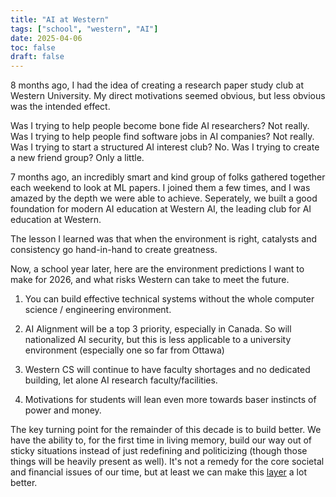 ```yaml
---
title: "AI at Western"
tags: ["school", "western", "AI"]
date: 2025-04-06
toc: false
draft: false
--- 
```


8 months ago, I had the idea of creating a research paper study club at Western University. My direct motivations seemed obvious, but less obvious was the intended effect. 

Was I trying to help people become bone fide AI researchers? Not really.
Was I trying to help people find software jobs in AI companies? Not really.
Was I trying to start a structured AI interest club? No.
Was I trying to create a new friend group? Only a little.

7 months ago, an incredibly smart and kind group of folks gathered together each weekend to look at ML papers. I joined them a few times, and I was amazed by the depth we were able to achieve. Seperately, we built a good foundation for modern AI education at Western AI, the leading club for AI education at Western.

The lesson I learned was that when the environment is right, catalysts and consistency go hand-in-hand to create greatness. 

Now, a school year later, here are the environment predictions I want to make for 2026, and what risks Western can take to meet the future. 

1. You can build effective technical systems without the whole computer science / engineering environment. 

2. AI Alignment will be a top 3 priority, especially in Canada. So will nationalized AI security, but this is less applicable to a university environment (especially one so far from Ottawa)

3. Western CS will continue to have faculty shortages and no dedicated building, let alone AI research faculty/facilities. 

4. Motivations for students will lean even more towards baser instincts of power and money.

The key turning point for the remainder of this decade is to build better. We have the ability to, for the first time in living memory, build our way out of sticky situations instead of just redefining and politicizing (though those things will be heavily present as well). It's not a remedy for the core societal and financial issues of our time, but at least we can make this [layer](content/blog/layers.md) a lot better. 

